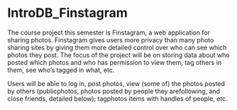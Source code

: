 # IntroDB_Finstagram

The course project this semester is ​Finstagram​, a web application for sharing photos. Finstagram gives users more privacy than many photo sharing sites by giving them more detailed control over who can see which photos they post. The focus of the project will be on storing data about who posted which photos and who has permission to view them, tag others in them, see who’s tagged in what, etc.

Users will be able to log in, post photos, view (some of) the photos posted by others (publicphotos, photos posted by people they are ​following​, and close friends, detailed below);​ tag​photos items with handles of people, etc.
